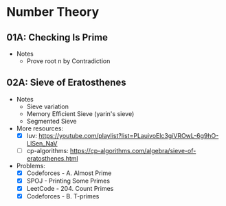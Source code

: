 # Number Theory

## 01A: Checking Is Prime

-   Notes
    -   Prove root n by Contradiction

## 02A: Sieve of Eratosthenes

-   Notes
    -   Sieve variation
    -   Memory Efficient Sieve (yarin's sieve)
    -   Segmented Sieve
-   More resources:
    -   [x] luv: https://youtube.com/playlist?list=PLauivoElc3giVROwL-6g9hO-LlSen_NaV
    -   [ ] cp-algorithms: https://cp-algorithms.com/algebra/sieve-of-eratosthenes.html
-   Problems:
    -   [x] Codeforces - A. Almost Prime
    -   [x] SPOJ - Printing Some Primes
    -   [x] LeetCode - 204. Count Primes
    -   [x] Codeforces - B. T-primes
